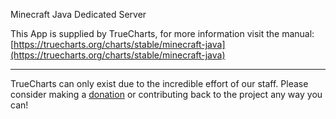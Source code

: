 Minecraft Java Dedicated Server

This App is supplied by TrueCharts, for more information visit the manual: [https://truecharts.org/charts/stable/minecraft-java](https://truecharts.org/charts/stable/minecraft-java)

---

TrueCharts can only exist due to the incredible effort of our staff.
Please consider making a [donation](https://truecharts.org/about/sponsor) or contributing back to the project any way you can!

